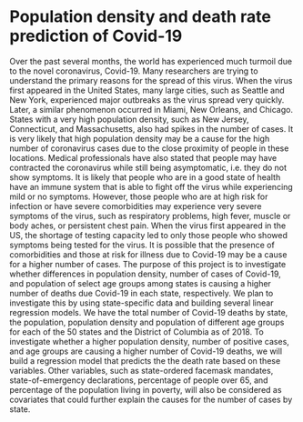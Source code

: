 # Population density and death rate prediction of Covid-19

Over the past several months, the world has experienced much turmoil due to the novel coronavirus, Covid-19.
Many researchers are trying to understand the primary reasons for the spread of this virus. When the virus
first appeared in the United States, many large cities, such as Seattle and New York, experienced major
outbreaks as the virus spread very quickly. Later, a similar phenomenon occurred in Miami, New Orleans, and
Chicago. States with a very high population density, such as New Jersey, Connecticut, and Massachusetts, also
had spikes in the number of cases. It is very likely that high population density may be a cause for the high
number of coronavirus cases due to the close proximity of people in these locations.
Medical professionals have also stated that people may have contracted the coronavirus while still being
asymptomatic, i.e. they do not show symptoms. It is likely that people who are in a good state of health have
an immune system that is able to fight off the virus while experiencing mild or no symptoms. However, those
people who are at high risk for infection or have severe comorbidities may experience very severe symptoms of
the virus, such as respiratory problems, high fever, muscle or body aches, or persistent chest pain. When the
virus first appeared in the US, the shortage of testing capacity led to only those people who showed symptoms
being tested for the virus. It is possible that the presence of comorbidities and those at risk for illness due to
Covid-19 may be a cause for a higher number of cases.
The purpose of this project is to investigate whether differences in population density, number of cases of
Covid-19, and population of select age groups among states is causing a higher number of deaths due Covid-19
in each state, respectively. We plan to investigate this by using state-specific data and building several linear
regression models. We have the total number of Covid-19 deaths by state, the population, population density
and population of different age groups for each of the 50 states and the District of Columbia as of 2018. To
investigate whether a higher population density, number of positive cases, and age groups are causing a higher
number of Covid-19 deaths, we will build a regression model that predicts the the death rate based on these
variables.
Other variables, such as state-ordered facemask mandates, state-of-emergency declarations, percentage of
people over 65, and percentage of the population living in poverty, will also be considered as covariates that
could further explain the causes for the number of cases by state.
